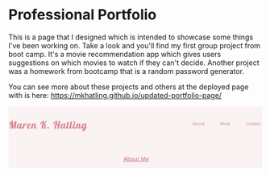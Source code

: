 # Professional Portfolio

This is a page that I designed which is intended to showcase some things I've been working on. Take a look and you'll find my first group project from boot camp. It's a movie recommendation app which gives users suggestions on which movies to watch if they can't decide. Another project was a homework from bootcamp that is a random password generator. 

You can see more about these projects and others at the deployed page with is here: https://mkhatling.github.io/updated-portfolio-page/


![page image](assets/images/deployedPage.PNG)

